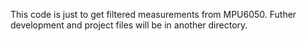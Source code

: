 This code is just to get filtered measurements from MPU6050.
Futher development and project files will be in another directory.
